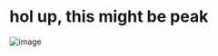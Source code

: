 # hol up, this might be peak


![image](https://github.com/user-attachments/assets/0bf4c0c2-16a8-4b95-bbb0-8b0c70b5cd88)
